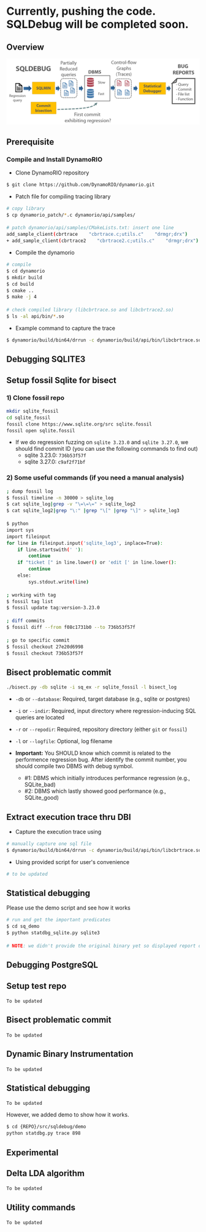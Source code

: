 # Currently, pushing the code. SQLDebug will be completed soon.

Overview
--------

![alt text](../../doc/sqldebug.png "Overview of SQLDebug")


Prerequisite
------------

### Compile and Install DynamoRIO

* Clone DynamoRIO repository

```bash
$ git clone https://github.com/DynamoRIO/dynamorio.git
```

* Patch file for compiling tracing library

```bash
# copy library
$ cp dynamorio_patch/*.c dynamorio/api/samples/

# patch dynamorio/api/samples/CMakeLists.txt: insert one line
add_sample_client(cbrtrace    "cbrtrace.c;utils.c"    "drmgr;drx")
+ add_sample_client(cbrtrace2    "cbrtrace2.c;utils.c"    "drmgr;drx")
```

* Compile the dynamorio

```bash
# compile
$ cd dynamorio
$ mkdir build
$ cd build
$ cmake ..
$ make -j 4

# check compiled library (libcbrtrace.so and libcbrtrace2.so)
$ ls -al api/bin/*.so
```

* Example command to capture the trace

```bash
$ dynamorio/build/bin64/drrun -c dynamorio/build/api/bin/libcbrtrace.so -- YOUR_SQLITE YOUR_DB.db <  YOUR_QUERY.sql
```

Debugging SQLITE3
-----------------

## Setup fossil Sqlite for bisect

### 1) Clone fossil repo

```bash
mkdir sqlite_fossil
cd sqlite_fossil
fossil clone https://www.sqlite.org/src sqlite.fossil
fossil open sqlite.fossil
```

* If we do regression fuzzing on `sqlite 3.23.0` and `sqlite 3.27.0`, we should find commit ID (you can use the following commands to find out)
  * sqlite 3.23.0: `736b53f57f`
  * sqlite 3.27.0: `c9af2f71bf`

### 2) Some useful commands (if you need a manual analysis)

```bash
; dump fossil log
$ fossil timeline -n 30000 > sqlite_log
$ cat sqlite_log|grep -v "\=\=\=" > sqlite_log2
$ cat sqlite_log2|grep "\:" |grep "\[" |grep "\]" > sqlite_log3

$ python
import sys
import fileinput
for line in fileinput.input('sqlite_log3', inplace=True):
    if line.startswith(' '):
        continue
    if "ticket [" in line.lower() or 'edit [' in line.lower():
        continue
    else:
        sys.stdout.write(line)

; working with tag
$ fossil tag list
$ fossil update tag:version-3.23.0

; diff commits
$ fossil diff --from f08c1731b0 --to 736b53f57f

; go to specific commit
$ fossil checkout 27e20d6998
$ fossil checkout 736b53f57f

```

## Bisect problematic commit

``` bash
./bisect.py -db sqlite -i sq_ex -r sqlite_fossil -l bisect_log
```

* `-db` or `--database`: Required, target database (e.g., sqlite or postgres)

* `-i` or `--indir`: Required, input directory where regression-inducing SQL queries are located

* `-r` or `--repodir`: Required, repository directory (either `git` or `fossil`)

* `-l` or `--logfile`: Optional, log filename

* **Important:** You SHOULD know which commit is related to the performence regression bug. After identify the commit number, you should compile two DBMS with debug symbol.

  * #1: DBMS which initially introduces performance regression (e.g., SQLite_bad)
  * #2: DBMS which lastly showed good performance (e.g., SQLite_good)

## Extract execution trace thru DBI

* Capture the execution trace using

```bash
# manually capture one sql file
$ dynamorio/build/bin64/drrun -c dynamorio/build/api/bin/libcbrtrace.so -- YOUR_SQLITE YOUR_DB.db <  YOUR_QUERY.sql
```

* Using provided script for user's convenience

```bash
# to be updated

```

## Statistical debugging

Please use the demo script and see how it works

```bash
# run and get the important predicates
$ cd sq_demo
$ python statdbg_sqlite.py sqlite3

# NOTE: we didn't provide the original binary yet so displayed report does not include source code information
```


Debugging PostgreSQL
---------------------

## Setup test repo

`To be updated`

## Bisect problematic commit

`To be updated`

## Dynamic Binary Instrumentation

`To be updated`

## Statistical debugging

`To be updated`

However, we added demo to show how it works.

``` bash
$ cd {REPO}/src/sqldebug/demo
python statdbg.py trace 898
```


Experimental
------------

## Delta LDA algorithm

`To be updated`

## Utility commands

`To be updated`